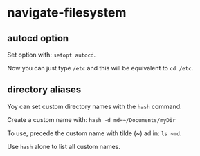 # navigate-filesystem

## autocd option

Set option with: `setopt autocd`.

Now you can just type `/etc` and this will be equivalent to `cd /etc`.

## directory aliases

Yoy can set custom directory names with the `hash` command.

Create a custom name with: `hash -d md=~/Documents/myDir`

To use, precede the custom name with tilde (~) ad in: `ls ~md`.

Use `hash` alone to list all custom names.